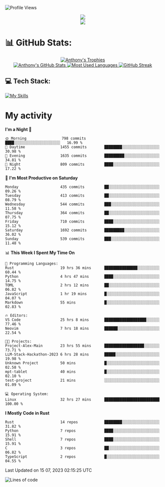 
![Profile Views](https://komarev.com/ghpvc/?username=anthonymichaeltdm&label=Profile%20views&color=0e75b6&style=flat)

<!--profile banner-->
<div align="center">
  <img src="https://svg-banners.vercel.app/api?type=typeWriter&text1=Anthony%20Rubick&width=800&height=150" />
</div>

<!--profile views-->
<div align="center">
  <a href="https://u8views.com/github/AnthonyMichaelTDM">
    <img src="https://u8views.com/api/v1/github/profiles/68485672/views/day-week-month-total-count.svg">
  </a>
</div>

# 📊 GitHub Stats:

<!--trophies https://github.com/ryo-ma/github-profile-trophy -->
<div align="center"> 
  <a href="https://github.com/ryo-ma/github-profile-trophy">
    <picture>
      <source
        srcset="https://github-profile-trophy.vercel.app/?username=anthonymichaeltdm&theme=gitdimmed&no-frame=true&no-bg=true&column=-1"
        media="(prefers-color-scheme: dark)"
      />
      <source
        srcset="https://github-profile-trophy.vercel.app/?username=anthonymichaeltdm&theme=_____&no-frame=true&no-bg=true&column=-1"
        media="(prefers-color-scheme: light), (prefers-color-scheme: no-preference)"
      />
      <img src="https://github-profile-trophy.vercel.app/?username=anthonymichaeltdm&theme=gitdimmed&no-frame=true&no-bg=true&column=-1" alt="Anthony's Trophies" />
    </picture>
  </a>
</div>

<div align="center">
  <a href="https://github.com/anuraghazra/github-readme-stats">
    <picture>
      <source
        srcset="https://github-readme-stats.vercel.app/api?username=anthonymichaeltdm&show_icons=true&locale=en&theme=github_dark_dimmed&count_private=true&hide_border=true&include_all_commits=true"
        media="(prefers-color-scheme: dark)"
      />
      <source
        srcset="https://github-readme-stats.vercel.app/api?username=anthonymichaeltdm&show_icons=true&locale=en&theme=___&count_private=true&hide_border=true&include_all_commits=true"
        media="(prefers-color-scheme: light), (prefers-color-scheme: no-preference)"
      />
      <img src="https://github-readme-stats.vercel.app/api?username=anthonymichaeltdm&show_icons=true&locale=en&theme=github_dark_dimmed&count_private=true&hide_border=true&include_all_commits=true" alt="Anthony's GitHub Stats" />
    </picture>
  </a>
  
  <!--most used languages-->
  <a href="https://github.com/anuraghazra/github-readme-stats">
    <picture>
      <source
        srcset="https://github-readme-stats.vercel.app/api/top-langs?username=anthonymichaeltdm&show_icons=true&locale=en&layout=compact&theme=github_dark_dimmed&langs_count=8&count_private=true&size_weight=0.5&count_weight=0.5&hide_border=true"
        media="(prefers-color-scheme: dark)"
      />
      <source
        srcset="https://github-readme-stats.vercel.app/api/top-langs?username=anthonymichaeltdm&show_icons=true&locale=en&layout=compact&theme=____&langs_count=8&count_private=true&size_weight=0.5&count_weight=0.5&hide_border=true"
        media="(prefers-color-scheme: light), (prefers-color-scheme: no-preference)"
      />
      <img src="https://github-readme-stats.vercel.app/api/top-langs?username=anthonymichaeltdm&show_icons=true&locale=en&layout=compact&theme=github_dark_dimmed&langs_count=8&count_private=true&size_weight=0.5&count_weight=0.5&hide_border=true" alt="Most Used Languages" />
    </picture>
  </a>
  
  <!--streak https://git.io/streak-stats -->
  <a href="https://git.io/streak-stats">
    <picture>
      <source
        srcset="https://streak-stats.demolab.com?user=AnthonyMichaelTDM&theme=one-dark-pro&hide_border=true"
        media="(prefers-color-scheme: dark)"
      />
      <source
        srcset="https://streak-stats.demolab.com?user=AnthonyMichaelTDM&theme=_____&hide_border=true"
        media="(prefers-color-scheme: light), (prefers-color-scheme: no-preference)"
      />
      <img src="https://streak-stats.demolab.com?user=AnthonyMichaelTDM&theme=one-dark-pro&hide_border=true" alt="GitHub Streak" />
    </picture>
  </a>
</div>

<!--favorite languages and tools, and most used langs-->
## 💻 Tech Stack:

[![My Skills](https://skillicons.dev/icons?i=rust,actix,aws,github,githubactions,git,linux,bash,cpp,docker,java,latex,md,neovim,postgres,py,regex,vscode&theme=dark&perline=6)](https://skillicons.dev#gh-dark-mode-only)

# My activity

<!--START_SECTION:activity-->

<!--END_SECTION:activity-->

<!-- weekly activity https://github.com/AnthonyMichaelTDM/waka-readme-stats -->
<!--START_SECTION:waka-->
**I'm a Night 🦉** 

```text
🌞 Morning                798 commits         ████░░░░░░░░░░░░░░░░░░░░░   16.99 % 
🌆 Daytime                1455 commits        ████████░░░░░░░░░░░░░░░░░   30.98 % 
🌃 Evening                1635 commits        █████████░░░░░░░░░░░░░░░░   34.81 % 
🌙 Night                  809 commits         ████░░░░░░░░░░░░░░░░░░░░░   17.22 % 
```
📅 **I'm Most Productive on Saturday** 

```text
Monday                   435 commits         ██░░░░░░░░░░░░░░░░░░░░░░░   09.26 % 
Tuesday                  413 commits         ██░░░░░░░░░░░░░░░░░░░░░░░   08.79 % 
Wednesday                544 commits         ███░░░░░░░░░░░░░░░░░░░░░░   11.58 % 
Thursday                 364 commits         ██░░░░░░░░░░░░░░░░░░░░░░░   07.75 % 
Friday                   710 commits         ████░░░░░░░░░░░░░░░░░░░░░   15.12 % 
Saturday                 1692 commits        █████████░░░░░░░░░░░░░░░░   36.02 % 
Sunday                   539 commits         ███░░░░░░░░░░░░░░░░░░░░░░   11.48 % 
```


📊 **This Week I Spent My Time On** 

```text
💬 Programming Languages: 
Rust                     19 hrs 36 mins      ███████████████░░░░░░░░░░   60.44 % 
Python                   4 hrs 47 mins       ████░░░░░░░░░░░░░░░░░░░░░   14.75 % 
TOML                     2 hrs 12 mins       ██░░░░░░░░░░░░░░░░░░░░░░░   06.82 % 
JavaScript               1 hr 19 mins        █░░░░░░░░░░░░░░░░░░░░░░░░   04.07 % 
Markdown                 55 mins             █░░░░░░░░░░░░░░░░░░░░░░░░   02.83 % 

🔥 Editors: 
VS Code                  25 hrs 8 mins       ███████████████████░░░░░░   77.46 % 
Neovim                   7 hrs 18 mins       ██████░░░░░░░░░░░░░░░░░░░   22.54 % 

🐱‍💻 Projects: 
Project-Alex-Main        23 hrs 55 mins      ██████████████████░░░░░░░   73.71 % 
LLM-Stack-Hackathon-2023 6 hrs 28 mins       █████░░░░░░░░░░░░░░░░░░░░   19.98 % 
Unknown Project          50 mins             █░░░░░░░░░░░░░░░░░░░░░░░░   02.58 % 
mpt-tablet               40 mins             █░░░░░░░░░░░░░░░░░░░░░░░░   02.10 % 
test-project             21 mins             ░░░░░░░░░░░░░░░░░░░░░░░░░   01.09 % 

💻 Operating System: 
Linux                    32 hrs 27 mins      █████████████████████████   100.00 % 
```

**I Mostly Code in Rust** 

```text
Rust                     14 repos            ████████░░░░░░░░░░░░░░░░░   31.82 % 
Python                   7 repos             ████░░░░░░░░░░░░░░░░░░░░░   15.91 % 
Shell                    7 repos             ████░░░░░░░░░░░░░░░░░░░░░   15.91 % 
C                        3 repos             ██░░░░░░░░░░░░░░░░░░░░░░░   06.82 % 
TypeScript               2 repos             █░░░░░░░░░░░░░░░░░░░░░░░░   04.55 % 
```




 Last Updated on 15 07, 2023 02:15:25 UTC
<!--END_SECTION:waka-->

<!--START_SECTION:loc-->
![Lines of code](https://img.shields.io/badge/From%20Hello%20World%20I%27ve%20Written-12.3%20million%20lines%20of%20code-blue)


<!--END_SECTION:loc-->
